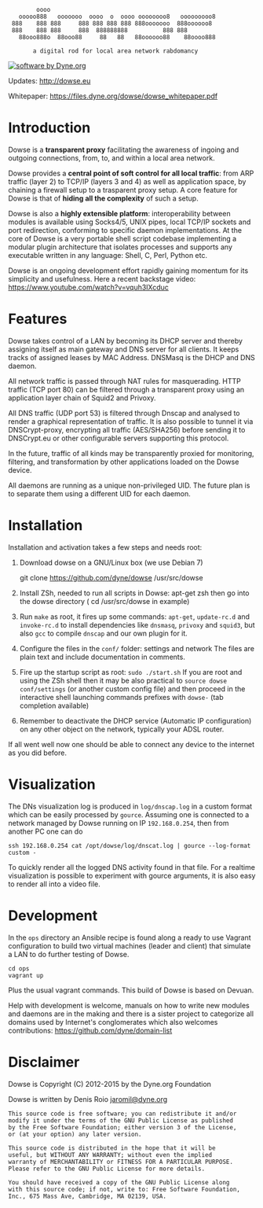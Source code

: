 			oooo
	   ooooo888   ooooooo  oooo  o  oooo oooooooo8   ooooooooo8
	 888    888 888     888 888 888 888 888ooooooo  888oooooo8
	 888    888 888     888  888888888          888 888
	   88ooo888o  88ooo88     88   88   88oooooo88    88oooo888

		   a digital rod for local area network rabdomancy

[![software by Dyne.org](https://www.dyne.org/wp-content/uploads/2015/12/software_by_dyne.png)](http://www.dyne.org)

Updates: http://dowse.eu

Whitepaper: https://files.dyne.org/dowse/dowse_whitepaper.pdf

# Introduction

Dowse is a **transparent proxy** facilitating the awareness of ingoing
and outgoing connections, from, to, and within a local area network.

Dowse provides a **central point of soft control for all local
traffic**: from ARP traffic (layer 2) to TCP/IP (layers 3 and 4) as
well as application space, by chaining a firewall setup to a
trasparent proxy setup. A core feature for Dowse is that of **hiding
all the complexity** of such a setup.

Dowse is also a **highly extensible platform**: interoperability
between modules is available using Socks4/5, UNIX pipes, local TCP/IP
sockets and port redirection, conforming to specific daemon
implementations. At the core of Dowse is a very portable shell script
codebase implementing a modular plugin architecture that isolates
processes and supports any executable written in any language: Shell,
C, Perl, Python etc.

Dowse is an ongoing development effort rapidly gaining momentum for
its simplicity and usefulness. Here a recent backstage video:
https://www.youtube.com/watch?v=vquh3IXcduc

# Features

  Dowse takes control of a LAN by becoming its DHCP server and thereby
  assigning itself as main gateway and DNS server for all clients. It
  keeps tracks of assigned leases by MAC Address. DNSMasq is the DHCP
  and DNS daemon.

  All network traffic is passed through NAT rules for masquerading.
  HTTP traffic (TCP port 80) can be filtered through a transparent
  proxy using an application layer chain of Squid2 and Privoxy.

  All DNS traffic (UDP port 53) is filtered through Dnscap and
  analysed to render a graphical representation of traffic. It is also
  possible to tunnel it via DNSCrypt-proxy, encrypting all traffic
  (AES/SHA256) before sending it to DNSCrypt.eu or other configurable
  servers supporting this protocol.

  In the future, traffic of all kinds may be transparently proxied for
  monitoring, filtering, and transformation by other applications
  loaded on the Dowse device.

  All daemons are running as a unique non-privileged UID. The future
  plan is to separate them using a different UID for each daemon.

# Installation

Installation and activation takes a few steps and needs root:

1. Download dowse on a GNU/Linux box (we use Debian 7)

	git clone https://github.com/dyne/dowse /usr/src/dowse

2. Install ZSh, needed to run all scripts in Dowse: apt-get zsh
   then go into the dowse directory ( cd /usr/src/dowse in example)

3. Run `make` as root, it fires up some commands: `apt-get`,
   `update-rc.d` and `invoke-rc.d` to install dependencies like
   `dnsmasq`, `privoxy` and `squid3`, but also `gcc` to compile
   `dnscap` and our own plugin for it.

4. Configure the files in the `conf/` folder: settings and network
   The files are plain text and include documentation in comments.

5. Fire up the startup script as root: `sudo ./start.sh` If you are
   root and using the ZSh shell then it may be also practical to
   `source dowse conf/settings` (or another custom config file) and
   then proceed in the interactive shell launching commands prefixes
   with `dowse-` (tab completion available)

6. Remember to deactivate the DHCP service (Automatic IP
   configuration) on any other object on the network, typically your
   ADSL router.

If all went well now one should be able to connect any device to the
internet as you did before.

# Visualization

The DNs visualization log is produced in `log/dnscap.log` in a custom
format which can be easily processed by `gource`. Assuming one is
connected to a network managed by Dowse running on IP `192.168.0.254`,
then from another PC one can do

```
ssh 192.168.0.254 cat /opt/dowse/log/dnscat.log | gource --log-format custom - 
```

To quickly render all the logged DNS activity found in that file. For
a realtime visualization is possible to experiment with gource
arguments, it is also easy to render all into a video file.

# Development

In the `ops` directory an Ansible recipe is found along a ready to use
Vagrant configuration to build two virtual machines (leader and
client) that simulate a LAN to do further testing of Dowse.

```
cd ops
vagrant up
```

Plus the usual vagrant commands. This build of Dowse is based on Devuan.

Help with development is welcome, manuals on how to write new modules
and daemons are in the making and there is a sister project to
categorize all domains used by Internet's conglomerates which also
welcomes contributions: https://github.com/dyne/domain-list

# Disclaimer

Dowse is Copyright (C) 2012-2015 by the Dyne.org Foundation

Dowse is written by Denis Roio <jaromil@dyne.org>

	This source code is free software; you can redistribute it and/or
	modify it under the terms of the GNU Public License as published
	by the Free Software Foundation; either version 3 of the License,
	or (at your option) any later version.

	This source code is distributed in the hope that it will be
	useful, but WITHOUT ANY WARRANTY; without even the implied
	warranty of MERCHANTABILITY or FITNESS FOR A PARTICULAR PURPOSE.
	Please refer to the GNU Public License for more details.

	You should have received a copy of the GNU Public License along
	with this source code; if not, write to: Free Software Foundation,
	Inc., 675 Mass Ave, Cambridge, MA 02139, USA.
